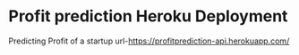 # Profit prediction Heroku Deployment
Predicting Profit of a startup
url-https://profitprediction-api.herokuapp.com/

